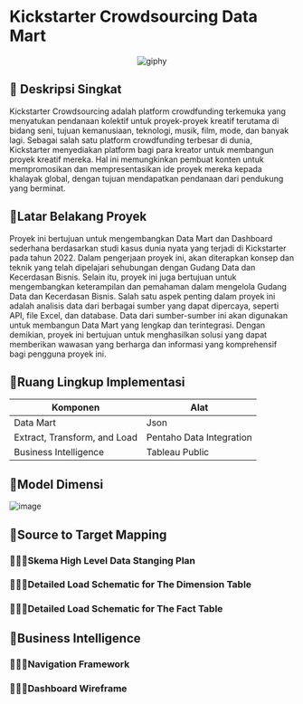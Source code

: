 # Kickstarter Crowdsourcing Data Mart

<div align="center" style="text-align:center;">
  
  ![giphy](https://github.com/ViaUniRosa16/Data-Mart-based-Dashboard-for-Kickstarter/assets/70993056/dda9646b-b8bf-4305-bf37-66626eb2e278)

</div>


## 🥂 Deskripsi Singkat
Kickstarter Crowdsourcing adalah platform crowdfunding terkemuka yang menyatukan pendanaan kolektif untuk proyek-proyek kreatif terutama di bidang seni, tujuan kemanusiaan, teknologi, musik, film, mode, dan banyak lagi. Sebagai salah satu platform crowdfunding terbesar di dunia, Kickstarter menyediakan platform bagi para kreator untuk membangun proyek kreatif mereka. Hal ini memungkinkan pembuat konten untuk mempromosikan dan mempresentasikan ide proyek mereka kepada khalayak global, dengan tujuan mendapatkan pendanaan dari pendukung yang berminat. 
## 🥂Latar Belakang Proyek
Proyek ini bertujuan untuk mengembangkan Data Mart dan Dashboard sederhana berdasarkan studi kasus dunia nyata yang terjadi di Kickstarter pada tahun 2022. Dalam pengerjaan proyek ini, akan diterapkan konsep dan teknik yang telah dipelajari sehubungan dengan Gudang Data dan Kecerdasan Bisnis. Selain itu, proyek ini juga bertujuan untuk mengembangkan keterampilan dan pemahaman dalam mengelola Gudang Data dan Kecerdasan Bisnis.
Salah satu aspek penting dalam proyek ini adalah analisis data dari berbagai sumber yang dapat dipercaya, seperti API, file Excel, dan database. Data dari sumber-sumber ini akan digunakan untuk membangun Data Mart yang lengkap dan terintegrasi. Dengan demikian, proyek ini bertujuan untuk menghasilkan solusi yang dapat memberikan wawasan yang berharga dan informasi yang komprehensif bagi pengguna proyek ini.

## 🥂Ruang Lingkup Implementasi
| Komponen                     | Alat                     |
| ---------------------------- | ------------------------ |
| Data Mart                    | Json                     |
| Extract, Transform, and Load | Pentaho Data Integration |
| Business Intelligence        | Tableau Public           |

## 🥂Model Dimensi
![image](https://github.com/ViaUniRosa16/Data-Mart-based-Dashboard-for-Kickstarter/assets/70993056/3d794976-ba3a-40bf-8ead-61be70195b32)


## 🥂Source to Target Mapping

### 🧎🏻‍♀️Skema High Level Data Stanging Plan

### 🧎🏻‍♀️Detailed Load Schematic for The Dimension Table

### 🧎🏻‍♀️Detailed Load Schematic for The Fact Table

## 🥂Business Intelligence

### 🧎🏻‍♀️Navigation Framework

### 🧎🏻‍♀️Dashboard Wireframe





